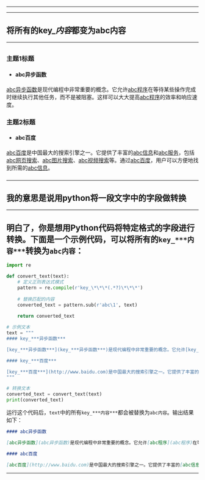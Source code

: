 # 
___
___
## 将所有的key_***内容***都变为abc内容
___
## 
### 主题1标题
- #### abc异步函数

[abc异步函数](abc异步函数)是现代编程中非常重要的概念。它允许[abc程序](abc程序)在等待某些操作完成时继续执行其他任务，而不是被阻塞。这样可以大大提高[abc程序](abc程序)的效率和响应速度。


### 


### 主题2标题
- #### abc百度

[abc百度](http://www.baidu.com)是中国最大的搜索引擎之一。它提供了丰富的[abc信息](abc信息)和[abc服务](abc服务)，包括[abc网页搜索](abc网页搜索)、[abc图片搜索](abc图片搜索)、[abc视频搜索](abc视频搜索)等。通过[abc百度](http://www.baidu.com)，用户可以方便地找到所需的[abc信息](abc信息)。


### 
___
## 我的意思是说用python将一段文字中的字段做转换
___
## 明白了，你是想用Python代码将特定格式的字段进行转换。下面是一个示例代码，可以将所有的`key_***内容***`转换为`abc内容`：

```python
import re

def convert_text(text):
    # 定义正则表达式模式
    pattern = re.compile(r'key_\*\*\*(.*?)\*\*\*')
    
    # 替换匹配的内容
    converted_text = pattern.sub(r'abc\1', text)
    
    return converted_text

# 示例文本
text = """
#### key_***异步函数***

[key_***异步函数***](key_***异步函数***)是现代编程中非常重要的概念。它允许[key_***程序***](key_***程序***)在等待某些操作完成时继续执行其他任务，而不是被阻塞。这样可以大大提高[key_***程序***](key_***程序***)的效率和响应速度。

#### key_***百度***

[key_***百度***](http://www.baidu.com)是中国最大的搜索引擎之一。它提供了丰富的[key_***信息***](key_***信息***)和[key_***服务***](key_***服务***)，包括[key_***网页搜索***](key_***网页搜索***), [key_***图片搜索***](key_***图片搜索***), [key_***视频搜索***](key_***视频搜索***)等。通过[key_***百度***](http://www.baidu.com)，用户可以方便地找到所需的[key_***信息***](key_***信息***)。
"""

# 转换文本
converted_text = convert_text(text)
print(converted_text)
```

运行这个代码后，`text`中的所有`key_***内容***`都会被替换为`abc内容`。输出结果如下：

```markdown
#### abc异步函数

[abc异步函数](abc异步函数)是现代编程中非常重要的概念。它允许[abc程序](abc程序)在等待某些操作完成时继续执行其他任务，而不是被阻塞。这样可以大大提高[abc程序](abc程序)的效率和响应速度。

#### abc百度

[abc百度](http://www.baidu.com)是中国最大的搜索引擎之一。它提供了丰富的[abc信息](abc信息)和[abc服务](abc服务)，包括[abc网页搜索](abc网页搜索), [abc图片搜索](abc图片搜索), [abc视频搜索](abc视频搜索)等。通过[abc百度](http://www.baidu.com)，用户可以方便地找到所需的[abc信息](abc信息)。
```
___
